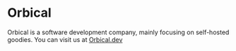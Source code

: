 # Orbical
Orbical is a software development company, mainly focusing on self-hosted goodies.
You can visit us at [Orbical.dev](https://orbical.dev)
